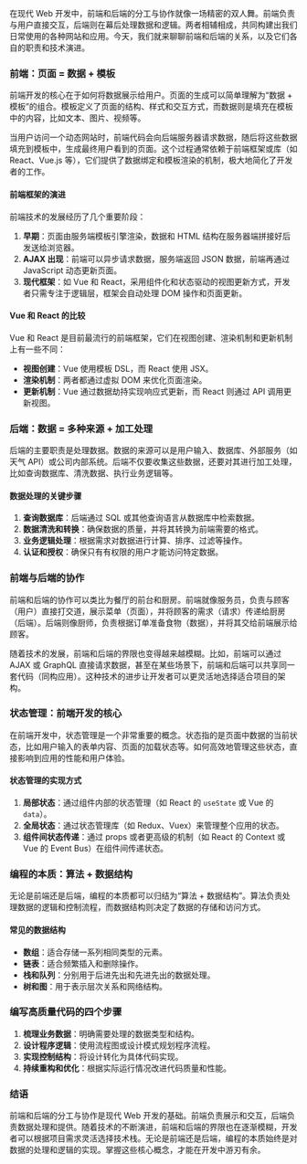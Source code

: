 在现代 Web 开发中，前端和后端的分工与协作就像一场精密的双人舞。前端负责与用户直接交互，后端则在幕后处理数据和逻辑。两者相辅相成，共同构建出我们日常使用的各种网站和应用。今天，我们就来聊聊前端和后端的关系，以及它们各自的职责和技术演进。

### 前端：页面 = 数据 + 模板

前端开发的核心在于如何将数据展示给用户。页面的生成可以简单理解为“数据 + 模板”的组合。模板定义了页面的结构、样式和交互方式，而数据则是填充在模板中的内容，比如文本、图片、视频等。

当用户访问一个动态网站时，前端代码会向后端服务器请求数据，随后将这些数据填充到模板中，生成最终用户看到的页面。这个过程通常依赖于前端框架或库（如 React、Vue.js 等），它们提供了数据绑定和模板渲染的机制，极大地简化了开发者的工作。

#### 前端框架的演进

前端技术的发展经历了几个重要阶段：

1. **早期**：页面由服务端模板引擎渲染，数据和 HTML 结构在服务器端拼接好后发送给浏览器。
2. **AJAX 出现**：前端可以异步请求数据，服务端返回 JSON 数据，前端再通过 JavaScript 动态更新页面。
3. **现代框架**：如 Vue 和 React，采用组件化和状态驱动的视图更新方式，开发者只需专注于逻辑层，框架会自动处理 DOM 操作和页面更新。

#### Vue 和 React 的比较

Vue 和 React 是目前最流行的前端框架，它们在视图创建、渲染机制和更新机制上有一些不同：

- **视图创建**：Vue 使用模板 DSL，而 React 使用 JSX。
- **渲染机制**：两者都通过虚拟 DOM 来优化页面渲染。
- **更新机制**：Vue 通过数据劫持实现响应式更新，而 React 则通过 API 调用更新视图。

### 后端：数据 = 多种来源 + 加工处理

后端的主要职责是处理数据。数据的来源可以是用户输入、数据库、外部服务（如天气 API）或公司内部系统。后端不仅要收集这些数据，还要对其进行加工处理，比如查询数据库、清洗数据、执行业务逻辑等。

#### 数据处理的关键步骤

1. **查询数据库**：后端通过 SQL 或其他查询语言从数据库中检索数据。
2. **数据清洗和转换**：确保数据的质量，并将其转换为前端需要的格式。
3. **业务逻辑处理**：根据需求对数据进行计算、排序、过滤等操作。
4. **认证和授权**：确保只有有权限的用户才能访问特定数据。

### 前端与后端的协作

前端和后端的协作可以类比为餐厅的前台和厨房。前端就像服务员，负责与顾客（用户）直接打交道，展示菜单（页面），并将顾客的需求（请求）传递给厨房（后端）。后端则像厨师，负责根据订单准备食物（数据），并将其交给前端展示给顾客。

随着技术的发展，前端和后端的界限也变得越来越模糊。比如，前端可以通过 AJAX 或 GraphQL 直接请求数据，甚至在某些场景下，前端和后端可以共享同一套代码（同构应用）。这种技术的进步让开发者可以更灵活地选择适合项目的架构。

### 状态管理：前端开发的核心

在前端开发中，状态管理是一个非常重要的概念。状态指的是页面中数据的当前状态，比如用户输入的表单内容、页面的加载状态等。如何高效地管理这些状态，直接影响到应用的性能和用户体验。

#### 状态管理的实现方式

1. **局部状态**：通过组件内部的状态管理（如 React 的 `useState` 或 Vue 的 `data`）。
2. **全局状态**：通过状态管理库（如 Redux、Vuex）来管理整个应用的状态。
3. **组件间状态传递**：通过 props 或者更高级的机制（如 React 的 Context 或 Vue 的 Event Bus）在组件间传递状态。

### 编程的本质：算法 + 数据结构

无论是前端还是后端，编程的本质都可以归结为“算法 + 数据结构”。算法负责处理数据的逻辑和控制流程，而数据结构则决定了数据的存储和访问方式。

#### 常见的数据结构

- **数组**：适合存储一系列相同类型的元素。
- **链表**：适合频繁插入和删除操作。
- **栈和队列**：分别用于后进先出和先进先出的数据处理。
- **树和图**：用于表示层次关系和网络结构。

### 编写高质量代码的四个步骤

1. **梳理业务数据**：明确需要处理的数据类型和结构。
2. **设计程序逻辑**：使用流程图或设计模式规划程序流程。
3. **实现控制结构**：将设计转化为具体代码实现。
4. **持续重构和优化**：根据实际运行情况改进代码质量和性能。

### 结语

前端和后端的分工与协作是现代 Web 开发的基础。前端负责展示和交互，后端负责数据处理和提供。随着技术的不断演进，前端和后端的界限也在逐渐模糊，开发者可以根据项目需求灵活选择技术栈。无论是前端还是后端，编程的本质始终是对数据的处理和逻辑的实现。掌握这些核心概念，才能在开发中游刃有余。
